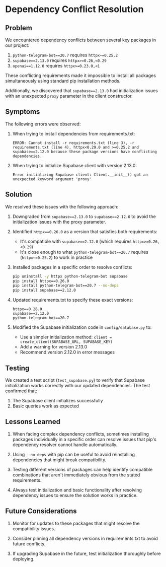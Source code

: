 # Dependency Conflict Resolution

## Problem

We encountered dependency conflicts between several key packages in our project:

1. `python-telegram-bot==20.7` requires `httpx~=0.25.2`
2. `supabase==2.13.0` requires `httpx>=0.26,<0.29`
3. `openai==1.12.0` requires `httpx>=0.23.0,<1`

These conflicting requirements made it impossible to install all packages simultaneously using standard pip installation methods.

Additionally, we discovered that `supabase==2.13.0` had initialization issues with an unexpected `proxy` parameter in the client constructor.

## Symptoms

The following errors were observed:

1. When trying to install dependencies from requirements.txt:
   ```
   ERROR: Cannot install -r requirements.txt (line 3), -r requirements.txt (line 4), httpx<0.29.0 and >=0.25.2 and supabase==2.12.0 because these package versions have conflicting dependencies.
   ```

2. When trying to initialize Supabase client with version 2.13.0:
   ```
   Error initializing Supabase client: Client.__init__() got an unexpected keyword argument 'proxy'
   ```

## Solution

We resolved these issues with the following approach:

1. Downgraded from `supabase==2.13.0` to `supabase==2.12.0` to avoid the initialization issues with the proxy parameter.

2. Identified `httpx==0.26.0` as a version that satisfies both requirements:
   - It's compatible with `supabase==2.12.0` (which requires `httpx>=0.26,<0.29`)
   - It's close enough to what `python-telegram-bot==20.7` requires (`httpx~=0.25.2`) to work in practice

3. Installed packages in a specific order to resolve conflicts:
   ```bash
   pip uninstall -y httpx python-telegram-bot supabase
   pip install httpx==0.26.0
   pip install python-telegram-bot==20.7 --no-deps
   pip install supabase==2.12.0
   ```

4. Updated requirements.txt to specify these exact versions:
   ```
   httpx==0.26.0
   supabase==2.12.0
   python-telegram-bot==20.7
   ```

5. Modified the Supabase initialization code in `config/database.py` to:
   - Use a simpler initialization method: `client = create_client(SUPABASE_URL, SUPABASE_KEY)`
   - Add a warning for version 2.13.0
   - Recommend version 2.12.0 in error messages

## Testing

We created a test script (`test_supabase.py`) to verify that Supabase initialization works correctly with our updated dependencies. The test confirmed that:

1. The Supabase client initializes successfully
2. Basic queries work as expected

## Lessons Learned

1. When facing complex dependency conflicts, sometimes installing packages individually in a specific order can resolve issues that pip's dependency resolver cannot handle automatically.

2. Using `--no-deps` with pip can be useful to avoid reinstalling dependencies that might break compatibility.

3. Testing different versions of packages can help identify compatible combinations that aren't immediately obvious from the stated requirements.

4. Always test initialization and basic functionality after resolving dependency issues to ensure the solution works in practice.

## Future Considerations

1. Monitor for updates to these packages that might resolve the compatibility issues.

2. Consider pinning all dependency versions in requirements.txt to avoid future conflicts.

3. If upgrading Supabase in the future, test initialization thoroughly before deploying.
